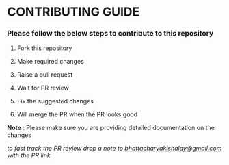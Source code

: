 # CONTRIBUTING GUIDE

### Please follow the below steps to contribute to this repository

1. Fork this repository

2. Make required changes

3. Raise a pull request

4. Wait for PR review

5. Fix the suggested changes

6. Will merge the PR when the PR looks good

**Note** : Please make sure you are providing detailed documentation on the changes

_to fast track the PR review drop a note to <bhattacharyakishalay@gmail.com> with the PR link_

